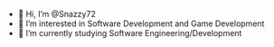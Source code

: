 - 👋 Hi, I’m @Snazzy72
- 👀 I’m interested in Software Development and Game Development
- 🌱 I’m currently studying Software Engineering/Development

<!---
Snazzy72/Snazzy72 is a ✨ special ✨ repository because its `README.md` (this file) appears on your GitHub profile.
You can click the Preview link to take a look at your changes.
--->

